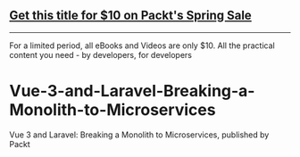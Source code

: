 ## [Get this title for $10 on Packt's Spring Sale](https://www.packt.com/V17388?utm_source=github&utm_medium=packt-github-repo&utm_campaign=spring_10_dollar_2022)
-----
For a limited period, all eBooks and Videos are only $10. All the practical content you need \- by developers, for developers

# Vue-3-and-Laravel-Breaking-a-Monolith-to-Microservices
Vue 3 and Laravel: Breaking a Monolith to Microservices, published by Packt
